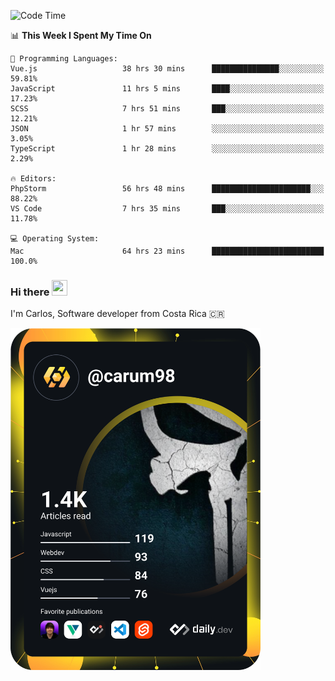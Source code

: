 
<!--START_SECTION:waka-->
![Code Time](http://img.shields.io/badge/Code%20Time-8%2C381%20hrs%2053%20mins-blue)

📊 **This Week I Spent My Time On** 

```text
💬 Programming Languages: 
Vue.js                   38 hrs 30 mins      ███████████████░░░░░░░░░░   59.81% 
JavaScript               11 hrs 5 mins       ████░░░░░░░░░░░░░░░░░░░░░   17.23% 
SCSS                     7 hrs 51 mins       ███░░░░░░░░░░░░░░░░░░░░░░   12.21% 
JSON                     1 hr 57 mins        ░░░░░░░░░░░░░░░░░░░░░░░░░   3.05% 
TypeScript               1 hr 28 mins        ░░░░░░░░░░░░░░░░░░░░░░░░░   2.29%

🔥 Editors: 
PhpStorm                 56 hrs 48 mins      ██████████████████████░░░   88.22% 
VS Code                  7 hrs 35 mins       ███░░░░░░░░░░░░░░░░░░░░░░   11.78%

💻 Operating System: 
Mac                      64 hrs 23 mins      █████████████████████████   100.0%

```


<!--END_SECTION:waka-->

### Hi there <img src="https://media.giphy.com/media/hvRJCLFzcasrR4ia7z/giphy.gif" width="25px" height="25px">

I'm Carlos, Software developer from Costa Rica 🇨🇷

<a href="https://app.daily.dev/carum98"><img src="https://github.com/carum98/carum98/blob/main/devcard.svg" width="400" alt="Carlos Umaña Acevedo's Dev Card"/></a>
